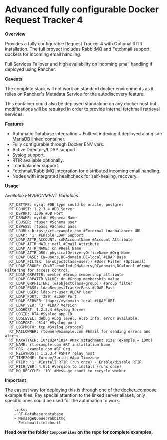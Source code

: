 # Advanced fully configurable Docker Request Tracker 4

 **Overview**

Provides a fully configurable Request Tracker 4 with Optional RTIR installation.
The full proyect includes RabbitMQ and Fetchmail support dockers for incoming email handling.

Full Services Failover and high availability on incoming email handling if deployed using Rancher.

**Caveats**

The complete stack will not work on standard docker environments as it relies on
Rancher's Metadata Service for the autodiscovery feature.

This container could also be deployed standalone on any docker host but modifications will be required
in order to provide internal fetchmail retrieval services.

**Features**

- Automatic Database integration + Fulltext indexing if deployed alongisde MariaDB linked container. 
- Fully configurable through Docker ENV vars.
- Active Directory/LDAP support.
- Syslog support.
- RTIR available optionally.
- Loadbalancer support.
- Fetchmail/RabbitMQ integration for distributed incoming email handling.
- Nodes with integrated healhcheck for self-healing, recovery.

**Usage**

*Available ENVIRONMENT Variables*

      RT_DBTYPE: mysql #DB type could be oracle, postgres
      RT_DBHOST: 1.2.3.4 #DB Server
      RT_DBPORT: 3306 #DB Port
      RT_DBNAME: myrtdb #Schema Name
      RT_DBUSER: rtuser #Schema user
      RT_DBPASS: rtpass #Schema pass
      RT_LBURL: https://rt.example.com #External Loadbalancer URL
      RT_LDAP: '1' #Enable LDAP Support
      RT_LDAP_ATTR_ACCOUNT: sAMAccountName #Account Attribute
      RT_LDAP_ATTR_MAIL: mail #Email Attribute
      RT_LDAP_ATTR_NAME: cn #Real Name
      RT_LDAP_ATTR_ORG: physicalDeliveryOfficeName #Org Name
      RT_LDAP_BASE: CN=Users,DC=domain,DC=local #LDAP Base
      RT_LDAP_FILTER: (&(objectClass=user)) #User Filter (Optional)
      RT_LDAP_GROUP: CN=RT-enabled,CN=Users,DC=domain,DC=local #Group Filtering for access control.
      RT_LDAP_GRPATTR: member #Group membership attribute
      RT_LDAP_GRPATTR_VALUE: dn #Group membership value
      RT_LDAP_GRPFILTER: (&(objectClass=group)) #Group filter
      RT_LDAP_PASS: ldapRequestTrackerPass #LDAP Pass
      RT_LDAP_USER: ldap-rt-user #LDAP User
      RT_LDAP_PORT: '389' #LDAP Port
      RT_LDAP_SERVER: ldap://mydomain.local #LDAP URI
      RT_LDAP_VER: '3' #LDAP Version
      RT_LOGHOST: 1.2.3.4 #Syslog Server
      RT_LOGID: RT4 #Syslog app ID
      RT_LOGLEVEL: debug #Log level. Also info, error available.
      RT_LOGPORT: '514' #Syslog port
      RT_LOGPROTO: tcp #Syslog protocol
      RT_MAILOWNER: rtowner@example.com #Email for sending errors and alerts
      RT_MAXATTACH: 10*1024*1024 #Max attachment size (example = 10Mb)
      RT_NAME: rt.example.com #RT installation Name
      RT_ORG: example.com #RT Org
      RT_RELAYHOST: 1.2.3.4 #SMTP relay host
      RT_TIMEZONE: Europe/Zurich #App Timezone
      RT_RTIR: '1' #Install RTIR (run once) - Enable/disable RTIR
      RT_RTIR_VER: 4.0.1 #Version to install (runs once)
      RT_MQ_RECYCLE: '10' #Message count to recycle worker


**Important**

The easiest way for deploying this is through one of the docker_compose example files.
Pay special attention to the linked server aliases, only specific ones could be used for the automation to work.

```
    links:
    - RT-Database:database
    - MessageQueue:rabbitmq
    - Fetchmail:fetchmail
```

**Head over the folder `ComposeFiles` on the repo for complete examples.**

